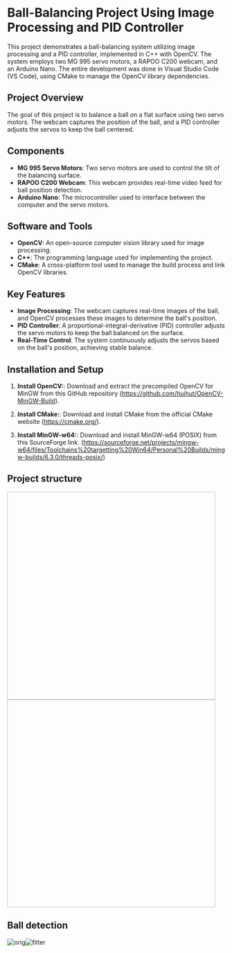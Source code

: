 # Ball-Balancing Project Using Image Processing and PID Controller

This project demonstrates a ball-balancing system utilizing image processing and a PID controller, implemented in C++ with OpenCV. The system employs two MG 995 servo motors, a RAPOO C200 webcam, and an Arduino Nano. The entire development was done in Visual Studio Code (VS Code), using CMake to manage the OpenCV library dependencies.

## Project Overview

The goal of this project is to balance a ball on a flat surface using two servo motors. The webcam captures the position of the ball, and a PID controller adjusts the servos to keep the ball centered.

## Components

- **MG 995 Servo Motors**: Two servo motors are used to control the tilt of the balancing surface.
- **RAPOO C200 Webcam**: This webcam provides real-time video feed for ball position detection.
- **Arduino Nano**: The microcontroller used to interface between the computer and the servo motors.

## Software and Tools

- **OpenCV**: An open-source computer vision library used for image processing.
- **C++**: The programming language used for implementing the project.
- **CMake**: A cross-platform tool used to manage the build process and link OpenCV libraries.

## Key Features

- **Image Processing**: The webcam captures real-time images of the ball, and OpenCV processes these images to determine the ball's position.
- **PID Controller**: A proportional-integral-derivative (PID) controller adjusts the servo motors to keep the ball balanced on the surface.
- **Real-Time Control**: The system continuously adjusts the servos based on the ball's position, achieving stable balance.

## Installation and Setup

1. **Install OpenCV:**:
Download and extract the precompiled OpenCV for MinGW from this GitHub repository (https://github.com/huihut/OpenCV-MinGW-Build).

2. **Install CMake:**:
Download and install CMake from the official CMake website (https://cmake.org/).

3. **Install MinGW-w64:**:
Download and install MinGW-w64 (POSIX) from this SourceForge link. (https://sourceforge.net/projects/mingw-w64/files/Toolchains%20targetting%20Win64/Personal%20Builds/mingw-builds/6.3.0/threads-posix/)

## Project structure

<img project2="https://github.com/user-attachments/assets/427589c1-9eaf-458f-a142-ae29b9b1dabf" width="480" height="480"><img project="https://github.com/user-attachments/assets/63b82bd5-38b7-464e-bf20-8cf4f8ba79fb" width="480" height="480">
## Ball detection

![orig](https://github.com/user-attachments/assets/5ae995db-4af5-4779-9de7-65ceeb15ba22)![filter](https://github.com/user-attachments/assets/b293d803-3b8e-4460-ba18-8e73060aa2eb)



